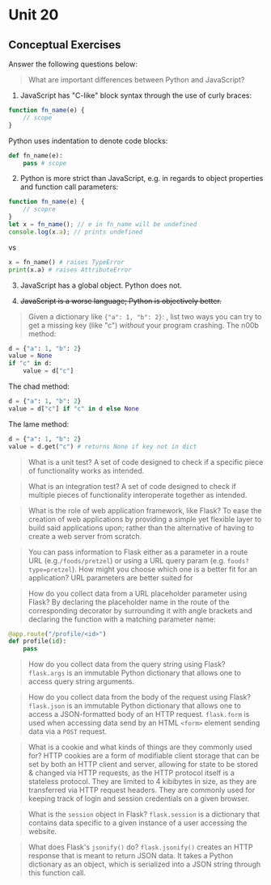 # Unit 20
## Conceptual Exercises

Answer the following questions below:

> What are important differences between Python and JavaScript?

1. JavaScript has "C-like" block syntax through the use of curly braces:

```javascript
function fn_name(e) {
    // scope
}
```

Python uses indentation to denote code blocks:
```python
def fn_name(e):
    pass # scope
```

2. Python is more strict than JavaScript, e.g. in regards to object properties and function call parameters:

```javascript
function fn_name(e) {
    // scopre
}
let x = fn_name(); // e in fn_name will be undefined
console.log(x.a); // prints undefined
```

vs

```python
x = fn_name() # raises TypeError
print(x.a) # raises AttributeError
```

3. JavaScript has a global object. Python does not.

4. ~~JavaScript is a worse language; Python is objectively better.~~

> Given a dictionary like ``{"a": 1, "b": 2}``: , list two ways you can try to get a missing key (like "c") *without* your program crashing.
The n00b method:
```python
d = {"a": 1, "b": 2}
value = None
if "c" in d:
    value = d["c"]
```

The chad method:
```python
d = {"a": 1, "b": 2}
value = d["c"] if "c" in d else None
```

The lame method:
```python
d = {"a": 1, "b": 2}
value = d.get("c") # returns None if key not in dict
```

> What is a unit test?
A set of code designed to check if a specific piece of functionality works as intended.

> What is an integration test?
A set of code designed to check if multiple pieces of functionality interoperate together as intended.

> What is the role of web application framework, like Flask?
To ease the creation of web applications by providing a simple yet flexible layer to build said applications upon; rather than the alternative of having to create a web server from scratch.

> You can pass information to Flask either as a parameter in a route URL (e.g.`/foods/pretzel`) or using a URL query param (e.g. `foods?type=pretzel`). How might you choose which one is a better fit for an application?
URL parameters are better suited for 

> How do you collect data from a URL placeholder parameter using Flask?
By declaring the placeholder name in the route of the corresponding decorator by surrounding it with angle brackets and declaring the function with a matching parameter name:

```python
@app.route("/profile/<id>")
def profile(id):
    pass
```

> How do you collect data from the query string using Flask?
`flask.args` is an immutable Python dictionary that allows one to access query string arguments.

> How do you collect data from the body of the request using Flask?
`flask.json` is an immutable Python dictionary that allows one to access a JSON-formatted body of an HTTP request. `flask.form` is used when accessing data send by an HTML `<form>` element sending data via a `POST` request.

> What is a cookie and what kinds of things are they commonly used for?
HTTP cookies are a form of modifiable client storage that can be set by both an HTTP client and server, allowing for state to be stored & changed via HTTP requests, as the HTTP protocol itself is a stateless protocol. They are limited to 4 kibibytes in size, as they are transferred via HTTP request headers. They are commonly used for keeping track of login and session credentials on a given browser.

> What is the `session` object in Flask?
`flask.session` is a dictionary that contains data specific to a given instance of a user accessing the website.

> What does Flask's `jsonify()` do?
`flask.jsonify()` creates an HTTP response that is meant to return JSON data. It takes a Python dictionary as an object, which is serialized into a JSON string through this function call.